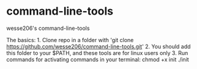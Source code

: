 # command-line-tools
wesse206's command-line-tools

The basics:
	1. Clone repo in a folder with 'git clone https://github.com/wesse206/command-line-tools.git'
	2. You should add this folder to your $PATH, and these tools are for linux users only
	3. Run commands for activating commands in your terminal:
		chmod +x init
		./init
	
